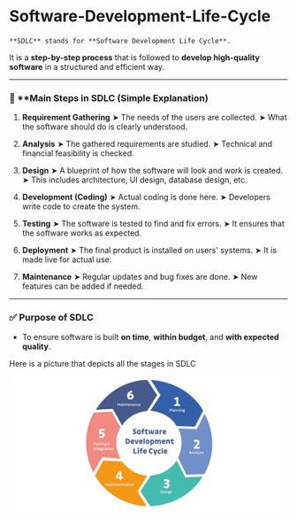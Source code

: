 # Software-Development-Life-Cycle

    **SDLC** stands for **Software Development Life Cycle**.

It is a **step-by-step process** that is followed to **develop high-quality software** in a structured and efficient way.

---

### 🔁 **Main Steps in SDLC (Simple Explanation)

1. **Requirement Gathering**
   ➤ The needs of the users are collected.
   ➤ What the software should do is clearly understood.

2. **Analysis**
   ➤ The gathered requirements are studied.
   ➤ Technical and financial feasibility is checked.

3. **Design**
   ➤ A blueprint of how the software will look and work is created.
   ➤ This includes architecture, UI design, database design, etc.

4. **Development (Coding)**
   ➤ Actual coding is done here.
   ➤ Developers write code to create the system.

5. **Testing**
   ➤ The software is tested to find and fix errors.
   ➤ It ensures that the software works as expected.

6. **Deployment**
   ➤ The final product is installed on users' systems.
   ➤ It is made live for actual use.

7. **Maintenance**
   ➤ Regular updates and bug fixes are done.
   ➤ New features can be added if needed.

---------------------------------

### ✅ Purpose of SDLC

* To ensure software is built **on time**, **within budget**, and **with expected quality**.

Here is a picture that depicts all the stages in SDLC

![alt text](Assets/image.png)

